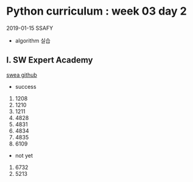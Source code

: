 # Python curriculum : week 03 day 2

2019-01-15 SSAFY 

* algorithm 실습

## I. SW Expert Academy

[swea github](github.com/jiwookseo/SW_expert_academy)

* success

1. 1208
2. 1210
3. 1211
4. 4828
5. 4831
6. 4834
7. 4835
8. 6109

* not yet

1. 6732
2. 5213



